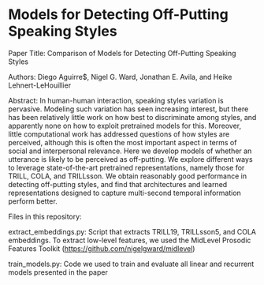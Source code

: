 # Models for Detecting Off-Putting Speaking Styles

Paper Title: Comparison of Models for Detecting Off-Putting Speaking Styles

Authors: Diego Aguirre$, Nigel G. Ward, Jonathan E. Avila, and Heike Lehnert-LeHouillier

Abstract: In human-human interaction, speaking styles variation is pervasive. Modeling such variation has seen increasing interest, but there has been relatively little work on how best to discriminate among styles, and apparently none on how to exploit pretrained models for this. Moreover, little computational work has addressed questions of how styles are perceived, although this is often the most important aspect in terms of social and interpersonal relevance.  Here we develop models of whether an utterance is likely to be perceived as off-putting.  We explore different ways to leverage state-of-the-art pretrained representations, namely those for TRILL, COLA, and TRILLsson.  We obtain reasonably good performance in detecting off-putting styles, and find that architectures and learned representations designed to capture multi-second temporal information perform better.

Files in this repository:

extract_embeddings.py: Script that extracts TRILL19, TRILLsson5, and COLA embeddings. To extract low-level features, 
we used the MidLevel Prosodic Features Toolkit (https://github.com/nigelgward/midlevel) 

train_models.py: Code we used to train and evaluate all linear and recurrent models presented in the paper
